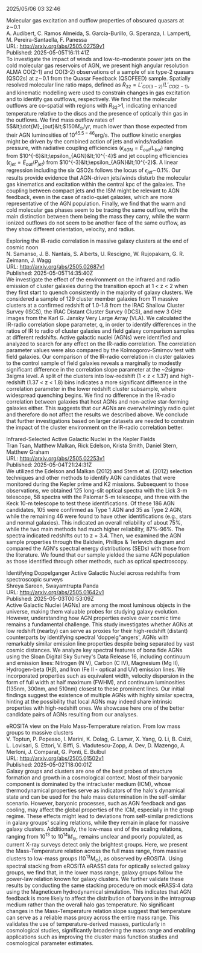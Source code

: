 2025/05/06 03:32:46  

Molecular gas excitation and outflow properties of obscured quasars at
  z$\sim$0.1  
A. Audibert, C. Ramos Almeida, S. García-Burillo, G. Speranza, I. Lamperti, M. Pereira-Santaella, F. Panessa  
URL: http://arxiv.org/abs/2505.02759v1  
Published: 2025-05-05T16:11:41Z  
  To investigate the impact of winds and low-to-moderate power jets on the cold molecular gas reservoirs of AGN, we present high angular resolution ALMA CO(2-1) and CO(3-2) observations of a sample of six type-2 quasars (QSO2s) at z$\sim$0.1 from the Quasar Feedback (QSOFEED) sample. Spatially resolved molecular line ratio maps, defined as $R_{32}=L'_{CO(3-2)}/L'_{CO(2-1)}$, and kinematic modelling were used to constrain changes in gas excitation and to identify gas outflows, respectively. We find that the molecular outflows are co-spatial with regions with $R_{32}$&gt;1, indicating enhanced temperature relative to the discs and the presence of optically thin gas in the outflows. We find mass outflow rates of 5$&lt;\dot{M}_{out}&lt;$150$M_\odot$/yr, much lower than those expected from their AGN luminosities of $10^{45.5-46}$erg/s. The outflow kinetic energies might be driven by the combined action of jets and winds/radiation pressure, with radiative coupling efficiencies ($\epsilon_{AGN}=\dot{E}_{out}/L_{bol}$) ranging from $10^{-6}&lt;\epsilon_{AGN}&lt;10^{-4}$ and jet coupling efficiencies ($\epsilon_{jet}=\dot{E}_{out}/P_{jet}$) from $10^{-3}&lt;\epsilon_{AGN}&lt;10^{-2}$. A linear regression including the six QSO2s follows the locus of $\epsilon_{jet}\sim$0.1\%. Our results provide evidence that AGN-driven jets/winds disturb the molecular gas kinematics and excitation within the central kpc of the galaxies. The coupling between compact jets and the ISM might be relevant to AGN feedback, even in the case of radio-quiet galaxies, which are more representative of the AGN population. Finally, we find that the warm and cold molecular gas phases seem to be tracing the same outflow, with the main distinction between them being the mass they carry, while the warm ionized outflows do not seem to be another face of the same outflow, as they show different orientation, velocity, and radius.   

Exploring the IR-radio correlation in massive galaxy clusters at the end
  of cosmic noon  
N. Samanso, J. B. Nantais, S. Alberts, U. Rescigno, W. Rujopakarn, G. R. Zeimann, J. Wagg  
URL: http://arxiv.org/abs/2505.02687v1  
Published: 2025-05-05T14:35:40Z  
  We investigate the effect of the environment on the infrared and radio emission of cluster galaxies during the transition epoch at 1 &lt; z &lt; 2 when they first start to quench consistently in the majority of galaxy clusters. We considered a sample of 129 cluster member galaxies from 11 massive clusters at a confirmed redshift of 1.0-1.8 from the IRAC Shallow Cluster Survey (ISCS), the IRAC Distant Cluster Survey (IDCS), and new 3 GHz images from the Karl G. Jansky Very Large Array (VLA). We calculated the IR-radio correlation slope parameter, q, in order to identify differences in the ratios of IR to radio of cluster galaxies and field galaxy comparison samples at different redshifts. Active galactic nuclei (AGNs) were identified and analyzed to search for any effect on the IR-radio correlation. The correlation parameter values were also compared by the Kolmogorov-Smirnov test with field galaxies. Our comparison of the IR-radio correlation in cluster galaxies to the control sample of field galaxies reveals a marginally to modestly significant difference in the correlation slope parameter at the ~2sigma-3sigma level. A split of the clusters into low-redshift (1 &lt; z &lt; 1.37) and high-redshift (1.37 &lt; z &lt; 1.8) bins indicates a more significant difference in the correlation parameter in the lower redshift cluster subsample, where widespread quenching begins. We find no difference in the IR-radio correlation between galaxies that host AGNs and non-active star-forming galaxies either. This suggests that our AGNs are overwhelmingly radio quiet and therefore do not affect the results we described above. We conclude that further investigations based on larger datasets are needed to constrain the impact of the cluster environment on the IR-radio correlation better.   

Infrared-Selected Active Galactic Nuclei in the Kepler Fields  
Tran Tsan, Matthew Malkan, Rick Edelson, Krista Smith, Daniel Stern, Matthew Graham  
URL: http://arxiv.org/abs/2505.02253v1  
Published: 2025-05-04T21:24:31Z  
  We utilized the Edelson and Malkan (2012) and Stern et al. (2012) selection techniques and other methods to identify AGN candidates that were monitored during the Kepler prime and K2 missions. Subsequent to those observations, we obtained 125 long-slit optical spectra with the Lick 3-m telescope, 58 spectra with the Palomar 5-m telescope, and three with the Keck 10-m telescope to test these identifications. Of these 186 AGN candidates, 105 were confirmed as Type 1 AGN and 35 as Type 2 AGN, while the remaining 46 were found to have other identifications (e.g., stars and normal galaxies). This indicated an overall reliability of about 75%, while the two main methods had much higher reliability, 87%-96%. The spectra indicated redshifts out to z = 3.4. Then, we examined the AGN sample properties through the Baldwin, Phillips &amp; Terlevich diagram and compared the AGN's spectral energy distributions (SEDs) with those from the literature. We found that our sample yielded the same AGN population as those identified through other methods, such as optical spectroscopy.   

Identifying Doppelganger Active Galactic Nuclei across redshifts from
  spectroscopic surveys  
Shreya Sareen, Swayamtrupta Panda  
URL: http://arxiv.org/abs/2505.01642v1  
Published: 2025-05-03T00:53:09Z  
  Active Galactic Nuclei (AGNs) are among the most luminous objects in the universe, making them valuable probes for studying galaxy evolution. However, understanding how AGN properties evolve over cosmic time remains a fundamental challenge. This study investigates whether AGNs at low redshift (nearby) can serve as proxies for their high-redshift (distant) counterparts by identifying spectral 'doppelg\"angers', AGNs with remarkably similar emission line properties despite being separated by vast cosmic distances. We analyze key spectral features of bona fide AGNs using the Sloan Digital Sky Survey's Data Release 16, including continuum and emission lines: Nitrogen (N V), Carbon (C IV), Magnesium (Mg II), Hydrogen-beta (H$\beta$), and Iron (Fe II - optical and UV) emission lines. We incorporated properties such as equivalent width, velocity dispersion in the form of full width at half maximum (FWHM), and continuum luminosities (135nm, 300nm, and 510nm) closest to these prominent lines. Our initial findings suggest the existence of multiple AGNs with highly similar spectra, hinting at the possibility that local AGNs may indeed share intrinsic properties with high-redshift ones. We showcase here one of the better candidate pairs of AGNs resulting from our analyses.   

eROSITA view on the Halo Mass-Temperature relation. From low mass groups
  to massive clusters  
V. Toptun, P. Popesso, I. Marini, K. Dolag, G. Lamer, X. Yang, Q. Li, B. Csizi, L. Lovisari, S. Ettori, V. Biffi, S. Vladutescu-Zopp, A. Dev, D. Mazengo, A. Merloni, J. Comparat, G. Ponti, E. Bulbul  
URL: http://arxiv.org/abs/2505.01502v1  
Published: 2025-05-02T18:00:01Z  
  Galaxy groups and clusters are one of the best probes of structure formation and growth in a cosmological context. Most of their baryonic component is dominated by the intracluster medium (ICM), whose thermodynamical properties serve as indicators of the halo's dynamical state and can be used for the halo mass determination in the self-similar scenario. However, baryonic processes, such as AGN feedback and gas cooling, may affect the global properties of the ICM, especially in the group regime. These effects might lead to deviations from self-similar predictions in galaxy groups' scaling relations, while they remain in place for massive galaxy clusters. Additionally, the low-mass end of the scaling relations, ranging from $10^{13}$ to $10^{14} M_\odot$, remains unclear and poorly populated, as current X-ray surveys detect only the brightest groups. Here, we present the Mass-Temperature relation across the full mass range, from massive clusters to low-mass groups ($10^{13}M_\odot$), as observed by eROSITA. Using spectral stacking from eROSITA eRASS1 data for optically selected galaxy groups, we find that, in the lower mass range, galaxy groups follow the power-law relation known for galaxy clusters. We further validate these results by conducting the same stacking procedure on mock eRASS:4 data using the Magneticum hydrodynamical simulation. This indicates that AGN feedback is more likely to affect the distribution of baryons in the intragroup medium rather than the overall halo gas temperature. No significant changes in the Mass-Temperature relation slope suggest that temperature can serve as a reliable mass proxy across the entire mass range. This validates the use of temperature-derived masses, particularly in cosmological studies, significantly broadening the mass range and enabling applications such as improving the cluster mass function studies and cosmological parameter estimates.   

